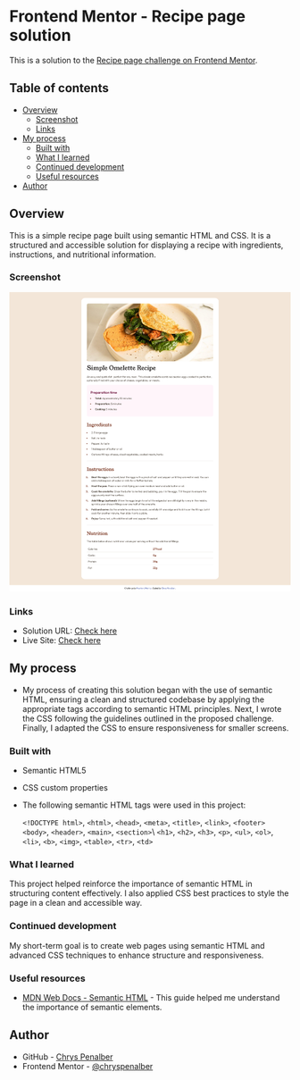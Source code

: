 # Frontend Mentor - Recipe page solution

This is a solution to the [Recipe page challenge on Frontend Mentor](https://www.frontendmentor.io/challenges/recipe-page-KiTsR8QQKm). 

## Table of contents

- [Overview](#overview)
  - [Screenshot](#screenshot)
  - [Links](#links)
- [My process](#my-process)
  - [Built with](#built-with)
  - [What I learned](#what-i-learned)
  - [Continued development](#continued-development)
  - [Useful resources](#useful-resources)
- [Author](#author)


## Overview

This is a simple recipe page built using semantic HTML and CSS. It is a structured and accessible solution for displaying a recipe with ingredients, instructions, and nutritional information.

### Screenshot

![](./assets/images/screenshot-recipe-page.png)


### Links

- Solution URL: [Check here](https://github.com/chryspenalber/recipe-page)
- Live Site: [Check here](https://chryspenalber.github.io/recipe-page/)

## My process

- My process of creating this solution began with the use of semantic HTML, ensuring a clean and structured codebase by applying the appropriate tags according to semantic HTML principles. Next, I wrote the CSS following the guidelines outlined in the proposed challenge. Finally, I adapted the CSS to ensure responsiveness for smaller screens.

### Built with

- Semantic HTML5
- CSS custom properties

- The following semantic HTML tags were used in this project:

     `<!DOCTYPE html>`, `<html>`, `<head>`, `<meta>`, `<title>`, `<link>`, `<footer>`\
     `<body>`, `<header>`, `<main>`, `<section>`\ 
     `<h1>`, `<h2>`, `<h3>`, `<p>`, `<ul>`, `<ol>`, `<li>`, `<b>`, `<img>`, `<table>`, `<tr>`, `<td>`  

### What I learned

This project helped reinforce the importance of semantic HTML in structuring content effectively. I also applied CSS best practices to style the page in a clean and accessible way.


### Continued development

My short-term goal is to create web pages using semantic HTML and advanced CSS techniques to enhance structure and responsiveness.


### Useful resources

- [MDN Web Docs - Semantic HTML](https://developer.mozilla.org/en-US/docs/Glossary/Semantics) - This guide helped me understand the importance of semantic elements.


## Author

- GitHub - [Chrys Penalber](https://github.com/chryspenalber)
- Frontend Mentor - [@chryspenalber](https://www.frontendmentor.io/profile/chryspenalber)



